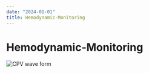 ```yaml
---
date: "2024-01-01"
title: Hemodynamic-Monitoring
---
```


# Hemodynamic-Monitoring

![CPV wave form](https://i.imgur.com/YWT8YL1.png)

